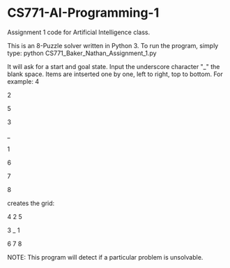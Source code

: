 # CS771-AI-Programming-1
Assignment 1 code for Artificial Intelligence class. 

This is an 8-Puzzle solver written in Python 3. To run the program, simply
type: python CS771_Baker_Nathan_Assignment_1.py

It will ask for a start and goal state. Input the underscore character "_"
the blank space. Items are intserted one by one, left to right, top to 
bottom. For example:
4

2

5

3

_

1

6

7

8

creates the grid:

4 2 5

3 _ 1

6 7 8

NOTE: This program will detect if a particular problem is unsolvable.
